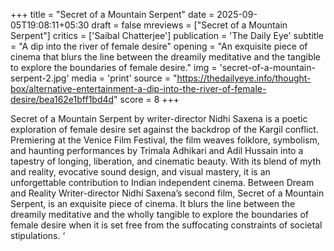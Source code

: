 +++
title = "Secret of a Mountain Serpent"
date = 2025-09-05T19:08:11+05:30
draft = false
mreviews = ["Secret of a Mountain Serpent"]
critics = ['Saibal Chatterjee']
publication = 'The Daily Eye'
subtitle = "A dip into the river of female desire"
opening = "An exquisite piece of cinema that blurs the line between the dreamily meditative and the tangible to explore the boundaries of female desire."
img = 'secret-of-a-mountain-serpent-2.jpg'
media = 'print'
source = "https://thedailyeye.info/thought-box/alternative-entertainment-a-dip-into-the-river-of-female-desire/bea162e1bff1bd4d"
score = 8
+++

Secret of a Mountain Serpent by writer-director Nidhi Saxena is a poetic exploration of female desire set against the backdrop of the Kargil conflict. Premiering at the Venice Film Festival, the film weaves folklore, symbolism, and haunting performances by Trimala Adhikari and Adil Hussain into a tapestry of longing, liberation, and cinematic beauty. With its blend of myth and reality, evocative sound design, and visual mastery, it is an unforgettable contribution to Indian independent cinema.
Between Dream and Reality Writer-director Nidhi Saxena’s second film, Secret of a Mountain Serpent, is an exquisite piece of cinema. It blurs the line between the dreamily meditative and the wholly tangible to explore the boundaries of female desire when it is set free from the suffocating constraints of societal stipulations. ‘
